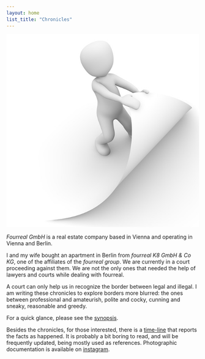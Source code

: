 ```yaml
---
layout: home
list_title: "Chronicles"
---
```


![cover](/assets/covers/browse-1019762_640.jpg)

_Fourreal GmbH_ is a real estate company based in Vienna and operating in
Vienna and Berlin.

I and my wife bought an apartment in Berlin from _fourreal K8 GmbH &
Co KG_, one of the affiliates of the _fourreal group_.  We are
currently in a court proceeding against them.  We are not the only
ones that needed the help of lawyers and courts while dealing with
fourreal.

A court can only help us in recognize the border between legal and
illegal.  I am writing these chronicles to explore borders more
blurred: the ones between professional and amateurish, polite and
cocky, cunning and sneaky, reasonable and greedy.

For a quick glance, please see the [synopsis].

Besides the chronicles, for those interested, there is
a [time-line](timeline) that reports the facts as happened.  It is
probably a bit boring to read, and will be frequently updated, being
mostly used as references.  Photographic documentation is available
on [instagram](https://instagram.com/k8_mb).

[synopsis]: synopsis.html
